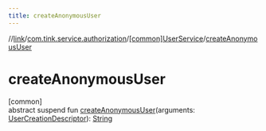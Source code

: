 ```yaml
---
title: createAnonymousUser
---
```

//[link](../../../index.html)/[com.tink.service.authorization](../index.html)/[[common]UserService](index.html)/[createAnonymousUser](create-anonymous-user.html)



# createAnonymousUser



[common]\
abstract suspend fun [createAnonymousUser](create-anonymous-user.html)(arguments: [UserCreationDescriptor](../[common]-user-creation-descriptor/index.html)): [String](https://kotlinlang.org/api/latest/jvm/stdlib/kotlin/-string/index.html)




